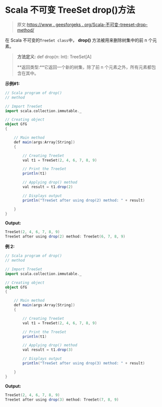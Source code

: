 # Scala 不可变 TreeSet drop()方法

> 原文:[https://www . geesforgeks . org/Scala-不可变-treeset-drop-method/](https://www.geeksforgeeks.org/scala-immutable-treeset-drop-method/)

在 Scala 不可变的`TreeSet class`中， **drop()** 方法被用来删除树集中的前 n 个元素。

> **方法定义:** def drop(n: Int): TreeSet[A]
> 
> **返回类型:**它返回一个新的树集，除了前 n 个元素之外，所有元素都包含在其中。

**示例#1:**

```scala
// Scala program of drop() 
// method 

// Import TreeSet
import scala.collection.immutable._

// Creating object 
object GfG 
{ 

    // Main method 
    def main(args:Array[String]) 
    { 

        // Creating TreeSet
        val t1 = TreeSet(2, 4, 6, 7, 8, 9) 

        // Print the TreeSet
        println(t1) 

        // Applying drop() method  
        val result = t1.drop(2)

        // Displays output 
        println("TreeSet after using drop(2) method: " + result)

    } 
} 
```

**Output:**

```scala
TreeSet(2, 4, 6, 7, 8, 9)
TreeSet after using drop(2) method: TreeSet(6, 7, 8, 9)

```

**例 2:**

```scala
// Scala program of drop() 
// method 

// Import TreeSet
import scala.collection.immutable._

// Creating object 
object GfG 
{ 

    // Main method 
    def main(args:Array[String]) 
    { 

        // Creating TreeSet
        val t1 = TreeSet(2, 4, 6, 7, 8, 9) 

        // Print the TreeSet
        println(t1) 

        // Applying drop() method  
        val result = t1.drop(3)

        // Displays output 
        println("TreeSet after using drop(3) method: " + result)

    } 
} 
```

**Output:**

```scala
TreeSet(2, 4, 6, 7, 8, 9)
TreeSet after using drop(3) method: TreeSet(7, 8, 9)

```